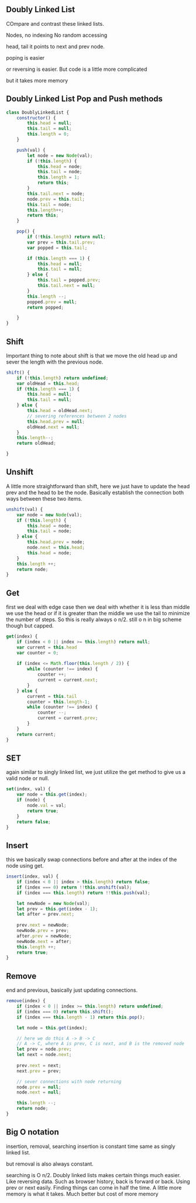 ## Doubly Linked List

COmpare and contrast these linked lists.

Nodes, no indexing
No random accessing

head, tail
it points to next and prev node.

poping is easier

or reversing is easier. But code is a little more complicated

but it takes more memory

## Doubly Linked List Pop and Push methods
```js
class DoublyLinkedList {
    constructor() {
        this.head = null;
        this.tail = null;
        this.length = 0;
    }

    push(val) {
        let node = new Node(val);
        if (!this.length) {
            this.head = node;
            this.tail = node;
            this.length = 1;
            return this;
        }
        this.tail.next = node;
        node.prev = this.tail;
        this.tail = node;
        this.length++;
        return this;
    }

    pop() {
        if (!this.length) return null;
        var prev = this.tail.prev;
        var popped = this.tail;

        if (this.length === 1) {
            this.head = null;
            this.tail = null;
        } else {
            this.tail = popped.prev;
            this.tail.next = null;
        }
        this.length --;
        popped.prev = null;
        return popped;

    }
}
```

## Shift

Important thing to note about shift is that we move the old head up and sever the length with the previous node.
```js
shift() {
    if (!this.length) return undefined;
    var oldHead = this.head;
    if (this.length === 1) {
        this.head = null;
        this.tail = null;            
    } else {
        this.head = oldHead.next;
        // severing references between 2 nodes
        this.head.prev = null;
        oldHead.next = null;            
    }
    this.length--;
    return oldHead;

}
```

## Unshift
A little more straightforward than shift, here we just have to update the head prev and the head to be the node. Basically establish the connection both ways between these two items.

```js
unshift(val) {
    var node = new Node(val);
    if (!this.length) {
        this.head = node;
        this.tail = node;
    } else {
        this.head.prev = node;
        node.next = this.head;
        this.head = node;
    }
    this.length ++;
    return node;
}
```

## Get
first we deal with edge case
then we deal with whether it is less than middle we use the head or if it is greater than the middle we use the tail to minimize the number of steps.
So this is really always o n/2. still o n in big scheme though but capped.

```js
get(index) {
    if (index < 0 || index >= this.length) return null;
    var current = this.head
    var counter = 0;
    
    if (index <= Math.floor(this.length / 2)) {
        while (counter !== index) {
            counter ++;
            current = current.next;               
        }
    } else {
        current = this.tail
        counter = this.length-1;
        while (counter !== index) {
            counter --;
            current = current.prev;               
        }
    }
    return current;
}
```

## SET
again similar to singly linked list, we just utilize the get method to give us a valid node or null.

```js
set(index, val) {
    var node = this.get(index);
    if (node) {
        node.val = val;
        return true;
    }
    return false;
}
```

## Insert
this we basically swap connections before and after at the index of the node using get.

```js
insert(index, val) {
    if (index < 0 || index > this.length) return false;
    if (index === 0) return !!this.unshift(val);
    if (index === this.length) return !!this.push(val);

    let newNode = new Node(val);
    let prev = this.get(index - 1);
    let after = prev.next;
    
    prev.next = newNode;
    newNode.prev = prev;
    after.prev = newNode;
    newNode.next = after;
    this.length ++;
    return true;
}
```

## Remove
end and previous, basically just updating connections.

```js
remove(index) {
    if (index < 0 || index >= this.length) return undefined;
    if (index === 0) return this.shift();
    if (index === this.length - 1) return this.pop();

    let node = this.get(index);

    // here we do this A -> B -> C
    // A -> C, where A is prev, C is next, and B is the removed node
    let prev = node.prev;
    let next = node.next;
    
    prev.next = next;
    next.prev = prev;

    // sever connections with node returning
    node.prev = null;
    node.next = null;

    this.length --;
    return node;
}
```

## Big O notation
insertion, removal, searching
insertion is constant time same as singly linked list.

but removal is also always constant.

searching is O n/2. Doubly linked lists makes certain things much easier. Like reversing data. Such as browser history, back is forward or back. Using prev or next easily. Finding things can come in half the time. A little more memory is what it takes. Much better but cost of more memory




